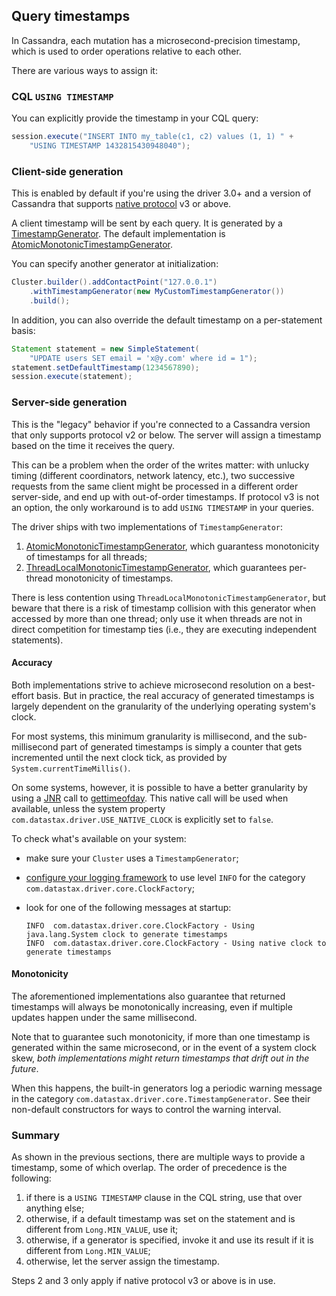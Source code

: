 <!--
Licensed to the Apache Software Foundation (ASF) under one
or more contributor license agreements.  See the NOTICE file
distributed with this work for additional information
regarding copyright ownership.  The ASF licenses this file
to you under the Apache License, Version 2.0 (the
"License"); you may not use this file except in compliance
with the License.  You may obtain a copy of the License at

  http://www.apache.org/licenses/LICENSE-2.0

Unless required by applicable law or agreed to in writing,
software distributed under the License is distributed on an
"AS IS" BASIS, WITHOUT WARRANTIES OR CONDITIONS OF ANY
KIND, either express or implied.  See the License for the
specific language governing permissions and limitations
under the License.
-->

## Query timestamps

In Cassandra, each mutation has a microsecond-precision timestamp, which
is used to order operations relative to each other.

There are various ways to assign it:

### CQL `USING TIMESTAMP`

You can explicitly provide the timestamp in your CQL query:

```java
session.execute("INSERT INTO my_table(c1, c2) values (1, 1) " +
    "USING TIMESTAMP 1432815430948040");
```

### Client-side generation

This is enabled by default if you're using the driver 3.0+ and a version
of Cassandra that supports [native protocol](../native_protocol) v3 or
above.

A client timestamp will be sent by each query. It is generated by a
[TimestampGenerator][tsg]. The default implementation is
[AtomicMonotonicTimestampGenerator][amtsg].

You can specify another generator at initialization:

```java
Cluster.builder().addContactPoint("127.0.0.1")
    .withTimestampGenerator(new MyCustomTimestampGenerator())
    .build();
```

In addition, you can also override the default timestamp on a
per-statement basis:

```java
Statement statement = new SimpleStatement(
    "UPDATE users SET email = 'x@y.com' where id = 1");
statement.setDefaultTimestamp(1234567890);
session.execute(statement);
```

[tsg]: http://docs.datastax.com/en/drivers/java/3.2/com/datastax/driver/core/TimestampGenerator.html
[amtsg]: http://docs.datastax.com/en/drivers/java/3.2/com/datastax/driver/core/AtomicMonotonicTimestampGenerator.html


### Server-side generation

This is the "legacy" behavior if you're connected to a Cassandra version
that only supports protocol v2 or below. The server will assign a
timestamp based on the time it receives the query.

This can be a problem when the order of the writes matter: with unlucky
timing (different coordinators, network latency, etc.), two successive
requests from the same client might be processed in a different order
server-side, and end up with out-of-order timestamps. If protocol v3 is
not an option, the only workaround is to add `USING TIMESTAMP` in your
queries.


The driver ships with two implementations of `TimestampGenerator`:

1. [AtomicMonotonicTimestampGenerator][amtsg], which guarantess monotonicity of timestamps for all threads;
2. [ThreadLocalMonotonicTimestampGenerator][tlmtsg], which guarantees per-thread monotonicity of timestamps.

There is less contention using `ThreadLocalMonotonicTimestampGenerator`, but beware
that there is a risk of timestamp collision with this generator when accessed by more than one
thread; only use it when threads are not in direct competition for timestamp ties (i.e., they are executing
independent statements).

[amtsg]:  http://docs.datastax.com/en/drivers/java/3.2/com/datastax/driver/core/AtomicMonotonicTimestampGenerator.html
[tlmtsg]: http://docs.datastax.com/en/drivers/java/3.2/com/datastax/driver/core/ThreadLocalMonotonicTimestampGenerator.html

#### Accuracy

Both implementations strive to achieve microsecond resolution on a best-effort basis.
But in practice, the real accuracy of generated timestamps is largely dependent on the
granularity of the underlying operating system's clock.

For most systems, this minimum granularity is millisecond, and
the sub-millisecond part of generated timestamps is simply a counter that gets incremented
until the next clock tick, as provided by `System.currentTimeMillis()`.

On some systems, however, it is possible to have a better granularity by using a [JNR]
call to [gettimeofday]. This native call will be used when available, unless the system
property `com.datastax.driver.USE_NATIVE_CLOCK` is explicitly set to `false`.

To check what's available on your system:

* make sure your `Cluster` uses a `TimestampGenerator`;
* [configure your logging framework](../logging/) to use level `INFO` for the category
  `com.datastax.driver.core.ClockFactory`;
* look for one of the following messages at startup:

    ```
    INFO  com.datastax.driver.core.ClockFactory - Using java.lang.System clock to generate timestamps
    INFO  com.datastax.driver.core.ClockFactory - Using native clock to generate timestamps
    ```

[gettimeofday]: http://man7.org/linux/man-pages/man2/settimeofday.2.html
[JNR]: https://github.com/jnr/jnr-ffi

#### Monotonicity

The aforementioned implementations also guarantee
that returned timestamps will always be monotonically increasing, even if multiple updates
happen under the same millisecond.

Note that to guarantee such monotonicity, if more than one timestamp is generated
within the same microsecond, or in the event of a system clock skew, _both implementations might
return timestamps that drift out in the future_.

When this happens, the built-in generators log a periodic warning message in the category
`com.datastax.driver.core.TimestampGenerator`. See their non-default constructors for ways to control the warning
interval.

### Summary

As shown in the previous sections, there are multiple ways to provide a
timestamp, some of which overlap. The order of precedence is the
following:

1. if there is a `USING TIMESTAMP` clause in the CQL string, use that
   over anything else;
2. otherwise, if a default timestamp was set on the statement and is
   different from `Long.MIN_VALUE`, use it;
3. otherwise, if a generator is specified, invoke it and use its result
   if it is different from `Long.MIN_VALUE`;
4. otherwise, let the server assign the timestamp.

Steps 2 and 3 only apply if native protocol v3 or above is in use.
